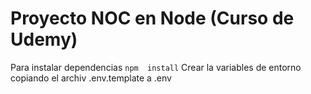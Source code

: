 # Proyecto NOC en Node (Curso de Udemy)

Para instalar dependencias
``
npm  install
``
Crear la variables de entorno copiando el archiv .env.template  a .env




